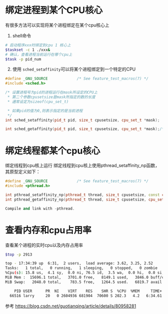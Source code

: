 # 绑定进程到某个CPU核心
有很多方法可以实现将某个进程绑定在某个cpu核心上
1. shell命令

```sh
# 启动程序xxx时绑定到cpu 1 核心上
$taskset -c 1 ./xxx&
# 确认，查看进程当前运行在哪个cpu上
$task -p pid_num
```

2. 使用
`sched_setaffinity`可以将某个进程绑定到一个特定的CPU
```c++
#define _GNU_SOURCE             /* See feature_test_macros(7) */
#include <sched.h>

/* 设置进程号为pid的进程运行在mask所设定的CPU上
 * 第二个参数cpusetsize是mask所指定的数的长度
 * 通常设定为sizeof(cpu_set_t)

 * 如果pid的值为0,则表示指定的是当前进程 
 */
int sched_setaffinity(pid_t pid, size_t cpusetsize, cpu_set_t *mask);

int sched_getaffinity(pid_t pid, size_t cpusetsize, cpu_set_t *mask);/* 获得pid所指示的进程的CPU位掩码,并将该掩码返回到mask所指向的结构中 */
```
# 绑定线程都某个cpu核心
绑定线程到cpu核上运行
绑定线程到cpu核上使用pthread_setaffinity_np函数，其原型定义如下：
```c++
#define _GNU_SOURCE             /* See feature_test_macros(7) */
#include <pthread.h>

int pthread_setaffinity_np(pthread_t thread, size_t cpusetsize, const cpu_set_t *cpuset);
int pthread_getaffinity_np(pthread_t thread, size_t cpusetsize, cpu_set_t *cpuset);

Compile and link with -pthread.
```

# 查看内存和cpu占用率
查看某个进程的实时cpu以及内存占用率


```sh
$top -p 2913

top - 17:34:39 up  6:31,  2 users,  load average: 3.62, 3.25, 2.52
Tasks:   1 total,   0 running,   1 sleeping,   0 stopped,   0 zombie
%Cpu(s): 15.8 us,  4.1 sy,  0.0 ni, 76.5 id,  3.5 wa,  0.0 hi,  0.0 si,  0.0 st
MiB Mem :  15696.1 total,   3701.0 free,   8149.1 used,   3846.0 buff/cache
MiB Swap:   2048.0 total,    783.5 free,   1264.5 used.   6819.7 avail Mem 

    PID USER      PR  NI    VIRT    RES    SHR S  %CPU  %MEM     TIME+ COMMAND                                          
  66516 larry     20   0 2604936 681904  70600 S 202.3   4.2   6:34.61 stereo_euroc 
```


  

参考
https://blog.csdn.net/guotianqing/article/details/80958281